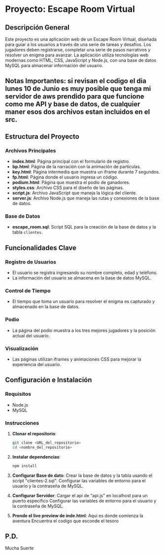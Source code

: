 # Proyecto: Escape Room Virtual

## Descripción General

Este proyecto es una aplicación web de un Escape Room Virtual, diseñada para guiar a los usuarios a través de una serie de tareas y desafíos. Los jugadores deben registrarse, completar una serie de pasos narrativos y resolver un enigma para avanzar. La aplicación utiliza tecnologías web modernas como HTML, CSS, JavaScript y Node.js, con una base de datos MySQL para almacenar información del usuario.

## Notas Importantes: si revisan el codigo el dia lunes 10 de Junio es muy posible que tenga mi servidor de aws prendido para que funcione como me API y base de datos, de cualquier maner esos dos archivos estan incluidos en el src.

## Estructura del Proyecto

### Archivos Principales
- **index.html**: Página principal con el formulario de registro.
- **bp.html**: Página de la narración con la animación de partículas.
- **key.html**: Página intermedia que muestra un iframe durante 7 segundos.
- **fp.html**: Página donde el usuario ingresa un código.
- **podium.html**: Página que muestra el podio de ganadores.
- **styles.css**: Archivo CSS para el diseño de las páginas.
- **script.js**: Archivo JavaScript que maneja la lógica del cliente.
- **server.js**: Archivo Node.js que maneja las rutas y conexiones de la base de datos.

### Base de Datos
- **escape_room.sql**: Script SQL para la creación de la base de datos y la tabla `clientes`.

## Funcionalidades Clave

### Registro de Usuarios
- El usuario se registra ingresando su nombre completo, edad y teléfono.
- La información del usuario se almacena en la base de datos MySQL.

### Control de Tiempo
- El tiempo que toma un usuario para resolver el enigma es capturado y almacenado en la base de datos.

### Podio
- La página del podio muestra a los tres mejores jugadores y la posición actual del usuario.

### Visualización
- Las páginas utilizan iframes y animaciones CSS para mejorar la experiencia del usuario.

## Configuración e Instalación

### Requisitos
- Node.js
- MySQL

### Instrucciones

1. **Clonar el repositorio**:
   ```bash
   git clone <URL_del_repositorio>
   cd <nombre_del_repositorio>

2. **Instalar dependencias**:
   ```bash
   npm install
   
3. **Configurar Base de dato**:
   Crear la base de datos y la tabla usando el script "clientes-2.sql".
   Configurar las variables de entorno para el usuario y la contraseña de MySQL.
   
4. **Configurar Servidor**:
   Cargar el api  de "api.js" en localhost para un puerto especifico
   Configurar las variables de entorno para el usuario y la contraseña de MySQL.
   
5. **Prende el live preview de inde.html**:
   Aqui es donde comienza la aventura
   Encuentra el codigo que esconde el tesoro
## P.D.
Mucha Suerte

   
   
